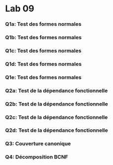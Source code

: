 # Lab 09

### Q1a: Test des formes normales

### Q1b: Test des formes normales

### Q1c: Test des formes normales

### Q1d: Test des formes normales

### Q1e: Test des formes normales

### Q2a: Test de la dépendance fonctionnelle

### Q2b: Test de la dépendance fonctionnelle

### Q2c: Test de la dépendance fonctionnelle

### Q2d: Test de la dépendance fonctionnelle

### Q3: Couverture canonique

### Q4: Décomposition BCNF
